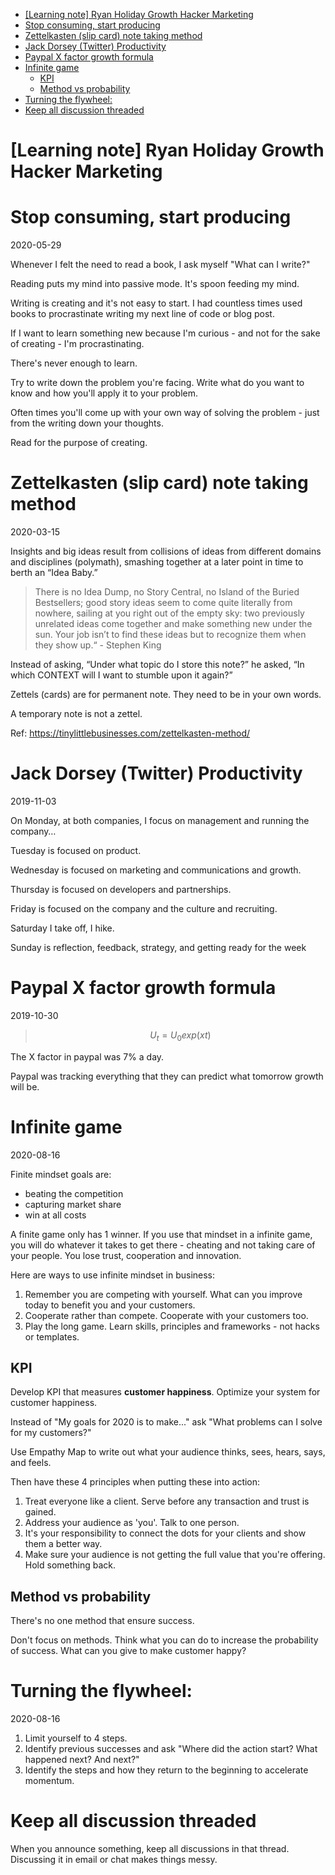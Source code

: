 <!-- vim-markdown-toc GFM -->

* [[Learning note] Ryan Holiday Growth Hacker Marketing](#learning-note-ryan-holiday-growth-hacker-marketing)
* [Stop consuming, start producing](#stop-consuming-start-producing)
* [Zettelkasten (slip card) note taking method](#zettelkasten-slip-card-note-taking-method)
* [Jack Dorsey (Twitter) Productivity](#jack-dorsey-twitter-productivity)
* [Paypal X factor growth formula](#paypal-x-factor-growth-formula)
* [Infinite game](#infinite-game)
  * [KPI](#kpi)
  * [Method vs probability](#method-vs-probability)
* [Turning the flywheel:](#turning-the-flywheel)
* [Keep all discussion threaded](#keep-all-discussion-threaded)

<!-- vim-markdown-toc -->

# [Learning note] Ryan Holiday Growth Hacker Marketing

# Stop consuming, start producing

2020-05-29

Whenever I felt the need to read a book, I ask myself "What can I write?"

Reading puts my mind into passive mode. It's spoon feeding my mind.

Writing is creating and it's not easy to start. I had countless times used books to procrastinate writing my next line of code or blog post.

If I want to learn something new because I'm curious - and not for the sake of creating - I'm procrastinating.

There's never enough to learn.

Try to write down the problem you're facing. Write what do you want to know and how you'll apply it to your problem.

Often times you'll come up with your own way of solving the problem - just from the writing down your thoughts.

Read for the purpose of creating.

# Zettelkasten (slip card) note taking method

2020-03-15

Insights and big ideas result from collisions of ideas from different domains and disciplines (polymath), smashing together at a later point in time to berth an “Idea Baby.”

> There is no Idea Dump, no Story Central, no Island of the Buried Bestsellers; good story ideas seem to come quite literally from nowhere, sailing at you right out of the empty sky: two previously unrelated ideas come together and make something new under the sun. Your job isn’t to find these ideas but to recognize them when they show up.“ - Stephen King

Instead of asking, “Under what topic do I store this note?” he asked, “In which CONTEXT will I want to stumble upon it again?”

Zettels (cards) are for permanent note. They need to be in your own words.

A temporary note is not a zettel.

Ref: https://tinylittlebusinesses.com/zettelkasten-method/

# Jack Dorsey (Twitter) Productivity

2019-11-03

On Monday, at both companies, I focus on management and running the company…

Tuesday is focused on product.

Wednesday is focused on marketing and communications and growth.

Thursday is focused on developers and partnerships.

Friday is focused on the company and the culture and recruiting.

Saturday I take off, I hike.

Sunday is reflection, feedback, strategy, and getting ready for the week

# Paypal X factor growth formula

2019-10-30

> $$U_t = U_0 exp(xt)$$

The X factor in paypal was 7% a day.

Paypal was tracking everything that they can predict what tomorrow growth will be.

# Infinite game

2020-08-16

Finite mindset goals are:

- beating the competition
- capturing market share
- win at all costs

A finite game only has 1 winner. If you use that mindset in a infinite game, you will do whatever it takes to get there - cheating and not taking care of your people. You lose trust, cooperation and innovation.

Here are ways to use infinite mindset in business:

1. Remember you are competing with yourself. What can you improve today to benefit you and your customers.
2. Cooperate rather than compete. Cooperate with your customers too.
3. Play the long game. Learn skills, principles and frameworks - not hacks or templates.

## KPI

Develop KPI that measures **customer happiness**. Optimize your system for customer happiness.

Instead of "My goals for 2020 is to make..." ask "What problems can I solve for my customers?"

Use Empathy Map to write out what your audience thinks, sees, hears, says, and feels.

Then have these 4 principles when putting these into action:

1. Treat everyone like a client. Serve before any transaction and trust is gained.
2. Address your audience as 'you'. Talk to one person.
3. It's your responsibility to connect the dots for your clients and show them a better way.
4. Make sure your audience is not getting the full value that you're offering. Hold something back.

## Method vs probability

There's no one method that ensure success.

Don't focus on methods. Think what you can do to increase the probability of success. What can you give to make customer happy?

# Turning the flywheel:

2020-08-16

1. Limit yourself to 4 steps.
2. Identify previous successes and ask "Where did the action start? What happened next? And next?"
3. Identify the steps and how they return to the beginning to accelerate momentum.

# Keep all discussion threaded

When you announce something, keep all discussions in that thread. Discussing it in email or chat makes things messy.
